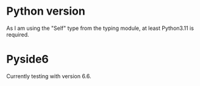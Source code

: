 Python version
==============

As I am using the "Self" type from the typing module, at least Python3.11 is required.

Pyside6
=======

Currently testing with version 6.6.
